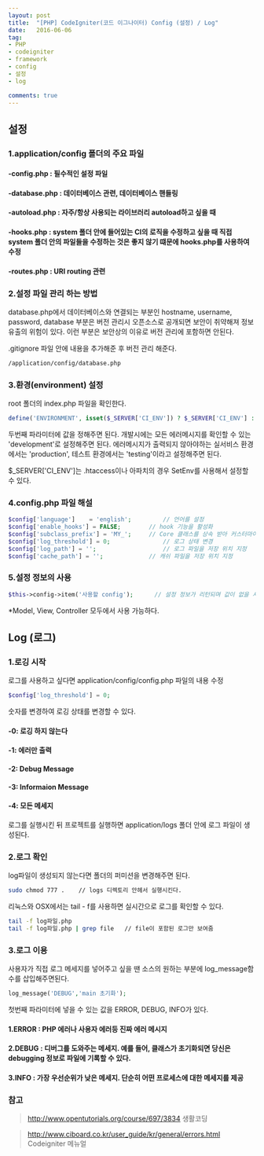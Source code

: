 ```yaml
---
layout: post
title:  "[PHP] CodeIgniter(코드 이그나이터) Config (설정) / Log"
date:   2016-06-06
tag:
- PHP
- codeigniter
- framework
- config
- 설정
- log

comments: true
---
```


## 설정

### 1.application/config 폴더의 주요 파일

#### -config.php : 필수적인 설정 파일

#### -database.php : 데이터베이스 관련, 데이터베이스 핸들링 

#### -autoload.php : 자주/항상 사용되는 라이브러리 autoload하고 싶을 때

#### -hooks.php : system 폴더 안에 들어있는 CI의 로직을 수정하고 싶을 때 직접 system 폴더 안의 파일들을 수정하는 것은 좋지 않기 떄문에 hooks.php를 사용하여 수정

#### -routes.php : URI routing 관련

### 2.설정 파일 관리 하는 방법
database.php에서 데이터베이스와 연결되는 부분인 hostname, username, password, database 부분은 버전 관리시 오픈소스로 공개되면 보안이 취약해져 정보 유출의 위험이 있다. 이런 부분은 보안상의 이유로 버전 관리에 포함하면 안된다.

.gitignore 파일 안에 내용을 추가해준 후 버전 관리 해준다.

```bash
/application/config/database.php
```

### 3.환경(environment) 설정
root 폴더의 index.php 파일을 확인한다.
	
```php
define('ENVIRONMENT', isset($_SERVER['CI_ENV']) ? $_SERVER['CI_ENV'] : 'development');
```

두번째 파라미터에 값을 정해주면 된다.
개발시에는 모든 에러메시지를 확인할 수 있는 'development'로 설정해주면 된다. 
에러메시지가 출력되지 않아야하는 실서비스 환경에서는 'production', 테스트 환경에서는 'testing'이라고 설정해주면 된다.

$_SERVER['CI_ENV']는 .htaccess이나 아파치의 경우 SetEnv를 사용해서 설정할 수 있다.

### 4.config.php 파일 해설
```php
$config['language']    = 'english';			// 언어를 설정
$config['enable_hooks'] = FALSE;		// hook 기능을 활성화
$config['subclass_prefix'] = 'MY_';		// Core 클래스를 상속 받아 커스터마이징 할 때 클래스 이름의 약속된 접두사를 변경
$config['log_threshold'] = 0;				// 로그 상태 변경 
$config['log_path'] = '';					// 로그 파일을 저장 위치 지정
$config['cache_path'] = '';				// 캐쉬 파일을 저장 위치 지정
```

### 5.설정 정보의 사용
```php
$this->config->item('사용할 config');		// 설정 정보가 리턴되며 값이 없을 시 FALSE가 리턴
```

*Model, View, Controller 모두에서 사용 가능하다.

## Log (로그)

### 1.로깅 시작
로그를 사용하고 싶다면 application/config/config.php 파일의 내용 수정

```php
$config['log_threshold'] = 0;
```

숫자를 변경하여 로깅 상태를 변경할 수 있다.

#### -0: 로깅 하지 않는다  

#### -1: 에러만 출력  

#### -2: Debug Message  

#### -3: Informaion Message  

#### -4: 모든 메세지

로그를 실행시킨 뒤 프로젝트를 실행하면 application/logs 폴더 안에 로그 파일이 생성된다.

### 2.로그 확인
log파일이 생성되지 않는다면 폴더의 퍼미션을 변경해주면 된다.

```bash
sudo chmod 777 . 	// logs 디렉토리 안헤서 실행시킨다.
```

리눅스와 OSX에서는 tail - f를 사용하면 실시간으로 로그를 확인할 수 있다.

```bash
tail -f log파일.php 
tail -f log파일.php | grep file 	// file이 포함된 로그만 보여줌
```

### 3.로그 이용
사용자가 직접 로그 메세지를 넣어주고 싶을 땐 소스의 원하는 부분에 log_message함수를 삽입해주면된다.

```php
log_message('DEBUG','main 초기화');
```

첫번째 파라미터에 넣을 수 있는 값을 ERROR, DEBUG, INFO가 있다.

#### 1.ERROR : PHP 에러나 사용자 에러등 진짜 에러 메시지

#### 2.DEBUG : 디버그를 도와주는 메세지. 예를 들어, 클래스가 초기화되면 당신은 debugging 정보로 파일에 기록할 수 있다.

#### 3.INFO : 가장 우선순위가 낮은 메세지. 단순히 어떤 프로세스에 대한 메세지를 제공

### 참고
> http://www.opentutorials.org/course/697/3834 생활코딩

> http://www.ciboard.co.kr/user_guide/kr/general/errors.html Codeigniter 메뉴얼